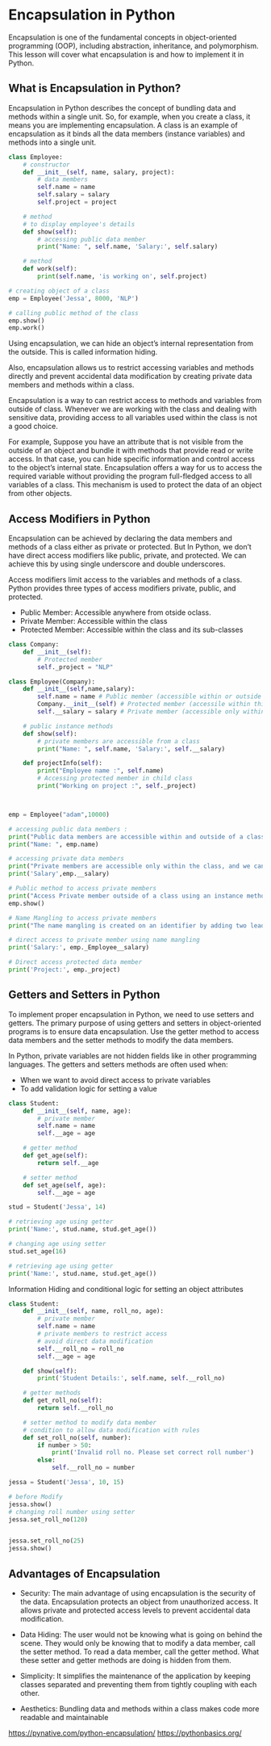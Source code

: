 # Encapsulation in Python

Encapsulation is one of the fundamental concepts in object-oriented programming (OOP), including abstraction, inheritance, and polymorphism. This lesson will cover what encapsulation is and how to implement it in Python.


## What is Encapsulation in Python?

Encapsulation in Python describes the concept of bundling data and methods within a single unit. So, for example, when you create a class, it means you are implementing encapsulation. A class is an example of encapsulation as it binds all the data members (instance variables) and methods into a single unit.

```py
class Employee:
    # constructor
    def __init__(self, name, salary, project):
        # data members
        self.name = name
        self.salary = salary
        self.project = project

    # method
    # to display employee's details
    def show(self):
        # accessing public data member
        print("Name: ", self.name, 'Salary:', self.salary)

    # method
    def work(self):
        print(self.name, 'is working on', self.project)

# creating object of a class
emp = Employee('Jessa', 8000, 'NLP')

# calling public method of the class
emp.show()
emp.work()
```

Using encapsulation, we can hide an object’s internal representation from the outside. This is called information hiding.

Also, encapsulation allows us to restrict accessing variables and methods directly and prevent accidental data modification by creating private data members and methods within a class.

Encapsulation is a way to can restrict access to methods and variables from outside of class. Whenever we are working with the class and dealing with sensitive data, providing access to all variables used within the class is not a good choice.

For example, Suppose you have an attribute that is not visible from the outside of an object and bundle it with methods that provide read or write access. In that case, you can hide specific information and control access to the object’s internal state. Encapsulation offers a way for us to access the required variable without providing the program full-fledged access to all variables of a class. This mechanism is used to protect the data of an object from other objects.

## Access Modifiers in Python

Encapsulation can be achieved by declaring the data members and methods of a class either as private or protected. But In Python, we don’t have direct access modifiers like public, private, and protected. We can achieve this by using single underscore and double underscores.

Access modifiers limit access to the variables and methods of a class. Python provides three types of access modifiers private, public, and protected.
- Public Member: Accessible anywhere from otside oclass.
- Private Member: Accessible within the class
- Protected Member: Accessible within the class and its sub-classes

```py
class Company:
    def __init__(self):
        # Protected member
        self._project = "NLP"

class Employee(Company):
    def __init__(self,name,salary):
        self.name = name # Public member (accessible within or outside of a class)
        Company.__init__(self) # Protected member (accessile within this class and it's sub-classes)
        self.__salary = salary # Private member (accessible only within a class)

    # public instance methods
    def show(self):
        # private members are accessible from a class
        print("Name: ", self.name, 'Salary:', self.__salary)

    def projectInfo(self):
        print("Employee name :", self.name)
        # Accessing protected member in child class
        print("Working on project :", self._project)



emp = Employee("adam",10000)

# accessing public data members : 
print("Public data members are accessible within and outside of a class. All member variables of the class are by default public.")
print("Name: ", emp.name)

# accessing private data members
print("Private members are accessible only within the class, and we can’t access them directly from the class objects.")
print('Salary',emp.__salary)

# Public method to access private members
print("Access Private member outside of a class using an instance method")
emp.show()

# Name Mangling to access private members
print("The name mangling is created on an identifier by adding two leading underscores and one trailing underscore, like this _classname__dataMember, where classname is the current class, and data member is the private variable name.")

# direct access to private member using name mangling
print('Salary:', emp._Employee__salary)

# Direct access protected data member
print('Project:', emp._project)

```


## Getters and Setters in Python
To implement proper encapsulation in Python, we need to use setters and getters. The primary purpose of using getters and setters in object-oriented programs is to ensure data encapsulation. Use the getter method to access data members and the setter methods to modify the data members.

In Python, private variables are not hidden fields like in other programming languages. The getters and setters methods are often used when:

- When we want to avoid direct access to private variables
- To add validation logic for setting a value

```py
class Student:
    def __init__(self, name, age):
        # private member
        self.name = name
        self.__age = age

    # getter method
    def get_age(self):
        return self.__age

    # setter method
    def set_age(self, age):
        self.__age = age

stud = Student('Jessa', 14)

# retrieving age using getter
print('Name:', stud.name, stud.get_age())

# changing age using setter
stud.set_age(16)

# retrieving age using getter
print('Name:', stud.name, stud.get_age())
```

Information Hiding and conditional logic for setting an object attributes

```py
class Student:
    def __init__(self, name, roll_no, age):
        # private member
        self.name = name
        # private members to restrict access
        # avoid direct data modification
        self.__roll_no = roll_no
        self.__age = age

    def show(self):
        print('Student Details:', self.name, self.__roll_no)

    # getter methods
    def get_roll_no(self):
        return self.__roll_no

    # setter method to modify data member
    # condition to allow data modification with rules
    def set_roll_no(self, number):
        if number > 50:
            print('Invalid roll no. Please set correct roll number')
        else:
            self.__roll_no = number

jessa = Student('Jessa', 10, 15)

# before Modify
jessa.show()
# changing roll number using setter
jessa.set_roll_no(120)


jessa.set_roll_no(25)
jessa.show()
```

## Advantages of Encapsulation
- Security: The main advantage of using encapsulation is the security of the data. Encapsulation protects an object from unauthorized access. It allows private and protected access levels to prevent accidental data modification.

- Data Hiding: The user would not be knowing what is going on behind the scene. They would only be knowing that to modify a data member, call the setter method. To read a data member, call the getter method. What these setter and getter methods are doing is hidden from them.

- Simplicity: It simplifies the maintenance of the application by keeping classes separated and preventing them from tightly coupling with each other.

- Aesthetics: Bundling data and methods within a class makes code more readable and maintainable


https://pynative.com/python-encapsulation/
https://pythonbasics.org/

